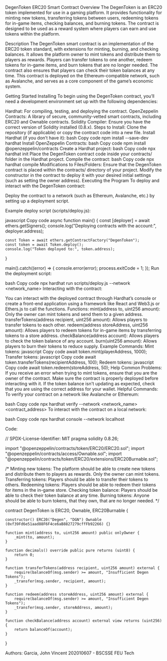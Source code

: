 DegenToken ERC20 Smart Contract
Overview
The DegenToken is an ERC20 token implemented for use in a gaming platform. It provides functionality for minting new tokens, transferring tokens between users, redeeming tokens for in-game items, checking balances, and burning tokens. The contract is designed to be used as a reward system where players can earn and use tokens within the platform.

Description
The DegenToken smart contract is an implementation of the ERC20 token standard, with extensions for minting, burning, and checking balances. It allows the platform owner to mint tokens and distribute them to players as rewards. Players can transfer tokens to one another, redeem tokens for in-game items, and burn tokens that are no longer needed. The contract also ensures that players can check their token balances at any time. This contract is deployed on the Ethereum-compatible network, such as Avalanche, and serves as a core component of the game’s economic system.

Getting Started
Installing
To begin using the DegenToken contract, you’ll need a development environment set up with the following dependencies:

Hardhat: For compiling, testing, and deploying the contract.
OpenZeppelin Contracts: A library of secure, community-vetted smart contracts, including ERC20 and Ownable contracts.
Solidity Compiler: Ensure you have the correct version of Solidity installed (0.8.x).
Steps to Install:
Clone the repository (if applicable) or copy the contract code into a new file.
Install Hardhat (if you don’t have it):
bash
Copy code
npm install --save-dev hardhat
Install OpenZeppelin Contracts:
bash
Copy code
npm install @openzeppelin/contracts
Create a Hardhat project:
bash
Copy code
npx hardhat init
Place the DegenToken contract code inside your contracts/ folder in the Hardhat project.
Compile the contract:
bash
Copy code
npx hardhat compile
Modifications to Files/Folders:
Ensure that the DegenToken contract is placed within the contracts/ directory of your project.
Modify the constructor in the contract to deploy it with your desired initial settings (such as setting the owner address).
Executing the Program
To deploy and interact with the DegenToken contract:

Deploy the contract to a network (such as Ethereum, Avalanche, etc.) by setting up a deployment script.

Example deploy script (scripts/deploy.js):

javascript
Copy code
async function main() {
    const [deployer] = await ethers.getSigners();
    console.log("Deploying contracts with the account:", deployer.address);

    const Token = await ethers.getContractFactory("DegenToken");
    const token = await Token.deploy();
    console.log("Token deployed to:", token.address);
}

main().catch((error) => {
    console.error(error);
    process.exitCode = 1;
});
Run the deployment script:

bash
Copy code
npx hardhat run scripts/deploy.js --network <network_name>
Interacting with the contract:

You can interact with the deployed contract through Hardhat’s console or create a front-end application using a framework like React and Web3.js or Ethers.js to call the functions.
Functions:
mint(address to, uint256 amount): Only the owner can mint tokens and send them to a given address.
transferTokens(address recipient, uint256 amount): Allows players to transfer tokens to each other.
redeem(address storeAddress, uint256 amount): Allows players to redeem tokens for in-game items by transferring tokens to a store address.
checkBalance(address account): Allows players to check the token balance of any account.
burn(uint256 amount): Allows players to burn their tokens to reduce supply.
Example Commands:
Mint tokens:
javascript
Copy code
await token.mint(playerAddress, 1000);
Transfer tokens:
javascript
Copy code
await token.transferTokens(recipientAddress, 100);
Redeem tokens:
javascript
Copy code
await token.redeem(storeAddress, 50);
Help
Common Problems:
If you receive an error when trying to mint tokens, ensure that you are the owner of the contract.
Make sure the contract is properly deployed before interacting with it.
If the token balance isn't updating as expected, check that you are using the correct address for your wallet.
Helpful Commands:
To verify your contract on a network like Avalanche or Ethereum:

bash
Copy code
npx hardhat verify --network <network_name> <contract_address>
To interact with the contract on a local network:

bash
Copy code
npx hardhat console --network localhost

Code:

// SPDX-License-Identifier: MIT
pragma solidity 0.8.26;

import "@openzeppelin/contracts/token/ERC20/ERC20.sol";
import "@openzeppelin/contracts/access/Ownable.sol";
import "@openzeppelin/contracts/token/ERC20/extensions/ERC20Burnable.sol";

/*
Minting new tokens: The platform should be able to create new tokens and distribute them to players as rewards. Only the owner can mint tokens.
Transferring tokens: Players should be able to transfer their tokens to others.
Redeeming tokens: Players should be able to redeem their tokens for items in the in-game store.
Checking token balance: Players should be able to check their token balance at any time.
Burning tokens: Anyone should be able to burn tokens, that they own, that are no longer needed.
*/

contract DegenToken is ERC20, Ownable, ERC20Burnable {

    constructor() ERC20("Degen", "DGN") Ownable (0xf39Fd6e51aad88F6F4ce6aB8827279cffFb92266) {}

    function mint(address to, uint256 amount) public onlyOwner {
        _mint(to, amount);
    }

    function decimals() override public pure returns (uint8) {
        return 0;
    }

    function transferTokens(address recipient, uint256 amount) external {
        require(balanceOf(msg.sender) >= amount, "Insufficient Degen Tokens");
        _transfer(msg.sender, recipient, amount);
    }

    function redeem(address storeAddress, uint256 amount) external {
        require(balanceOf(msg.sender) >= amount, "Insufficient Degen Tokens");
        _transfer(msg.sender, storeAddress, amount);
    }

    function checkBalance(address account) external view returns (uint256) {
        return balanceOf(account);
    }
}


Authors:
Garcia, John Vincent
202010607 - BSCSSE
FEU Tech
